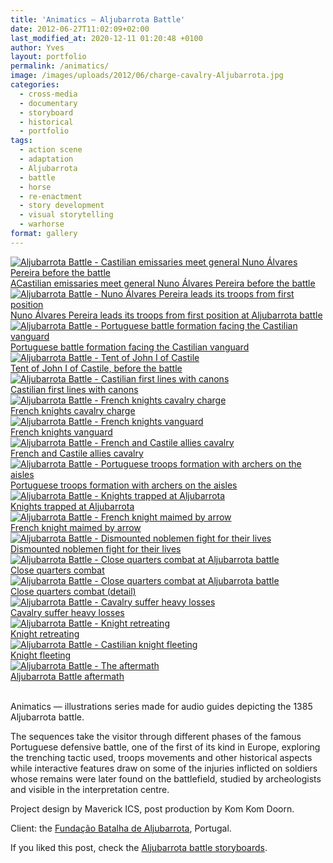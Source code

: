 ```yaml
---
title: 'Animatics — Aljubarrota Battle'
date: 2012-06-27T11:02:09+02:00
last_modified_at: 2020-12-11 01:20:48 +0100
author: Yves
layout: portfolio
permalink: /animatics/
image: /images/uploads/2012/06/charge-cavalry-Aljubarrota.jpg
categories:
  - cross-media
  - documentary
  - storyboard
  - historical
  - portfolio
tags:
  - action scene
  - adaptation
  - Aljubarrota
  - battle
  - horse
  - re-enactment
  - story development
  - visual storytelling
  - warhorse
format: gallery
---
```

<div class="flex-ns w-100">

<a class="pr3" href="/images/uploads/2012/06/Aljubarrota-battle-general-confronts-emissaries.jpg">
  <img src="/images/uploads/2012/06/Aljubarrota-battle-general-confronts-emissaries.jpg" alt="Aljubarrota Battle - Castilian emissaries meet general Nuno Álvares Pereira before the battle" />
  <figcaption>ACastilian emissaries meet general Nuno Álvares Pereira before the battle</figcaption>
</a>


<a href="/images/uploads/2012/06/Nuno-Alvares-Pereira-troops-move.jpg">
  <img src="/images/uploads/2012/06/Nuno-Alvares-Pereira-troops-move.jpg" alt="Aljubarrota Battle - Nuno Álvares Pereira leads its troops from first position" />
  <figcaption>Nuno Álvares Pereira leads its troops from first position at Aljubarrota battle</figcaption>
</a>

</div>


<div class="flex-ns w-100">

<a class="pr3" href="/images/uploads/2012/06/Armies-position-bird-view-Aljubarrota-1.jpg">
<img src="/images/uploads/2012/06/Armies-position-bird-view-Aljubarrota-1.jpg" alt="Aljubarrota Battle - Portuguese battle formation facing the Castilian vanguard" />
<figcaption>Portuguese battle formation facing the Castilian vanguard</figcaption>
</a>


<a href="/images/uploads/2012/06/John-of-Castile-tent.jpg">
  <img src="/images/uploads/2012/06/John-of-Castile-tent.jpg" alt="Aljubarrota Battle - Tent of John I of Castile" />
  <figcaption>Tent of John I of Castile, before the battle</figcaption>
</a>

</div>


<div class="flex-ns w-100">

<a class="pr3" href="/images/uploads/2012/06/animaticCastilianarmybirdviewAljubarrota.jpg">
<img src="/images/uploads/2012/06/animaticCastilianarmybirdviewAljubarrota.jpg" alt="Aljubarrota Battle - Castilian first lines with canons" />
<figcaption>Castilian first lines with canons</figcaption>
</a>


<a href="/images/uploads/2012/06/FrenchknightsassaultAljubarrota.jpg">
  <img src="/images/uploads/2012/06/FrenchknightsassaultAljubarrota.jpg" alt="Aljubarrota Battle - French knights cavalry charge" />
  <figcaption>French knights cavalry charge</figcaption>
</a>

</div>

<div class="flex-ns w-100">

<a class="pr3" href="/images/uploads/2012/06/vangard-cavalry-Aljubarrota.jpg">
<img src="/images/uploads/2012/06/vangard-cavalry-Aljubarrota.jpg" alt="Aljubarrota Battle - French knights vanguard" />
<figcaption>French knights vanguard</figcaption>
</a>


<a href="/images/uploads/2012/06/cronistas_vanguard.jpg">
  <img src="/images/uploads/2012/06/cronistas_vanguard.jpg" alt="Aljubarrota Battle - French and Castile allies cavalry" />
  <figcaption>French and Castile allies cavalry</figcaption>
</a>

</div>


<div class="flex-ns w-100">

<a class="pr3" href="/images/uploads/2012/06/Alubarrota-battle-helicopter-shot-1.jpg">
<img src="/images/uploads/2012/06/Alubarrota-battle-helicopter-shot-1.jpg" alt="Aljubarrota Battle - Portuguese troops formation with archers on the aisles" />
<figcaption>Portuguese troops formation with archers on the aisles</figcaption>
</a>


<a href="/images/uploads/2012/06/chevaliers-pieges-aljubarrota.jpg">
  <img src="/images/uploads/2012/06/chevaliers-pieges-aljubarrota.jpg" alt="Aljubarrota Battle - Knights trapped at Aljubarrota" />
  <figcaption>Knights trapped at Aljubarrota</figcaption>
</a>

</div>



<div class="flex-ns w-100">

<a class="pr3" href="/images/uploads/2012/06/Arrowskill.jpg">
<img src="/images/uploads/2012/06/Arrowskill.jpg" alt="Aljubarrota Battle - French knight maimed by arrow" />
<figcaption>French knight maimed by arrow</figcaption>
</a>


<a href="/images/uploads/2012/06/animaticAljubarrotadismountednoblemen.jpg">
  <img src="/images/uploads/2012/06/animaticAljubarrotadismountednoblemen.jpg" alt="Aljubarrota Battle - Dismounted noblemen fight for their lives" />
  <figcaption>Dismounted noblemen fight for their lives</figcaption>
</a>

</div>



<div class="flex-ns w-100">

<a class="pr3" href="/images/uploads/2012/06/animaticswordfight.jpg">
<img src="/images/uploads/2012/06/animaticswordfight.jpg" alt="Aljubarrota Battle - Close quarters combat at Aljubarrota battle" />
<figcaption>Close quarters combat</figcaption>
</a>


<a href="/images/uploads/2012/06/animaticvangardfightatAljubarrota.jpg">
  <img src="/images/uploads/2012/06/animaticvangardfightatAljubarrota.jpg" alt="Aljubarrota Battle - Close quarters combat at Aljubarrota battle" />
  <figcaption>Close quarters combat (detail)</figcaption>
</a>

</div>




<div class="flex-ns w-100">

<a class="pr3" href="/images/uploads/2012/06/animaticcavalryheavyloss.jpg">
<img src="/images/uploads/2012/06/animaticcavalryheavyloss.jpg" alt="Aljubarrota Battle - Cavalry suffer heavy losses" />
<figcaption>Cavalry suffer heavy losses</figcaption>
</a>


<a href="/images/uploads/2012/06/animaticknightsretreat.jpg">
  <img src="/images/uploads/2012/06/animaticknightsretreat.jpg" alt="Aljubarrota Battle - Knight retreating" />
  <figcaption>Knight retreating</figcaption>
</a>

</div>



<div class="flex-ns w-100">

<a class="pr3" href="/images/uploads/2012/06/chevalier-defaite-aljubarrota.jpg">
<img src="/images/uploads/2012/06/chevalier-defaite-aljubarrota.jpg" alt="Aljubarrota Battle - Castilian knight fleeting" />
<figcaption>Knight fleeting</figcaption>
</a>


<a href="/images/uploads/2012/06/animaticbattleaftermath.jpg">
  <img src="/images/uploads/2012/06/animaticbattleaftermath.jpg" alt="Aljubarrota Battle - The aftermath" />
  <figcaption>Aljubarrota Battle aftermath</figcaption>
</a>

</div>


<br>

<div class="lh-copy measure-wide">

Animatics — illustrations series made for audio guides depicting the 1385 Aljubarrota battle.

The sequences take the visitor through different phases of the famous Portuguese defensive battle, one of the first of its kind in Europe, exploring the trenching tactic used, troops movements and other historical aspects while interactive features draw on some of the injuries inflicted on soldiers whose remains were later found on the battlefield, studied by archeologists and visible in the interpretation centre.

</div>


Project design by Maverick ICS, post production by Kom Kom Doorn.

Client: the [Fundação Batalha de Aljubarrota](http://www.fundacao-aljubarrota.pt "Battle of Aljubarrota Interpretation Centre"), Portugal.


If you liked this post, check the [Aljubarrota battle storyboards](/aljubarrota-battle/ "Animatics").
